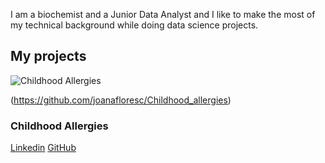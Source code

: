 I am a biochemist and a Junior Data Analyst and I like to make the most of my technical background while doing data science projects.
  

## My projects  

![Childhood Allergies](ca.PNG)
  


  



(https://github.com/joanafloresc/Childhood_allergies)

### Childhood Allergies




[Linkedin](https://www.linkedin.com/in/joanafloresc/)
[GitHub](https://github.com/joanafloresc)